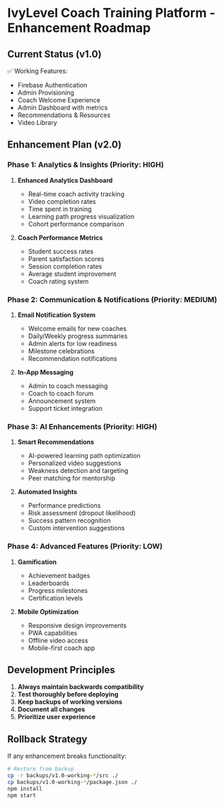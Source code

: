 # IvyLevel Coach Training Platform - Enhancement Roadmap

## Current Status (v1.0)
✅ Working Features:
- Firebase Authentication
- Admin Provisioning
- Coach Welcome Experience
- Admin Dashboard with metrics
- Recommendations & Resources
- Video Library

## Enhancement Plan (v2.0)

### Phase 1: Analytics & Insights (Priority: HIGH)
1. **Enhanced Analytics Dashboard**
   - Real-time coach activity tracking
   - Video completion rates
   - Time spent in training
   - Learning path progress visualization
   - Cohort performance comparison

2. **Coach Performance Metrics**
   - Student success rates
   - Parent satisfaction scores
   - Session completion rates
   - Average student improvement
   - Coach rating system

### Phase 2: Communication & Notifications (Priority: MEDIUM)
1. **Email Notification System**
   - Welcome emails for new coaches
   - Daily/Weekly progress summaries
   - Admin alerts for low readiness
   - Milestone celebrations
   - Recommendation notifications

2. **In-App Messaging**
   - Admin to coach messaging
   - Coach to coach forum
   - Announcement system
   - Support ticket integration

### Phase 3: AI Enhancements (Priority: HIGH)
1. **Smart Recommendations**
   - AI-powered learning path optimization
   - Personalized video suggestions
   - Weakness detection and targeting
   - Peer matching for mentorship

2. **Automated Insights**
   - Performance predictions
   - Risk assessment (dropout likelihood)
   - Success pattern recognition
   - Custom intervention suggestions

### Phase 4: Advanced Features (Priority: LOW)
1. **Gamification**
   - Achievement badges
   - Leaderboards
   - Progress milestones
   - Certification levels

2. **Mobile Optimization**
   - Responsive design improvements
   - PWA capabilities
   - Offline video access
   - Mobile-first coach app

## Development Principles
1. **Always maintain backwards compatibility**
2. **Test thoroughly before deploying**
3. **Keep backups of working versions**
4. **Document all changes**
5. **Prioritize user experience**

## Rollback Strategy
If any enhancement breaks functionality:
```bash
# Restore from backup
cp -r backups/v1.0-working-*/src ./
cp backups/v1.0-working-*/package.json ./
npm install
npm start
```